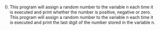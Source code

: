 0. This program will assign a random number to the variable n each time it is executed and print whether the number is positive, negative or zero.
This program will assign a random number to the variable n each time it is executed and print the last digit of the number stored in the variable n.
